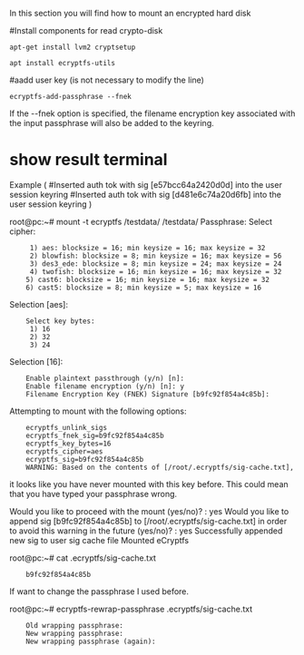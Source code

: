 In this section you will find how to mount an encrypted hard disk

#Install components for read crypto-disk

    apt-get install lvm2 cryptsetup
   
    apt install ecryptfs-utils
    
#aadd user key (is not necessary to modify the line)

    ecryptfs-add-passphrase --fnek
 
If the --fnek option is specified, the filename encryption key associated with the input passphrase will also be added to the keyring.
 
# show result terminal
Example (
#Inserted auth tok with sig [e57bcc64a2420d0d] into the user session keyring
#Inserted auth tok with sig [d481e6c74a20d6fb] into the user session keyring
)

root@pc:~# mount -t ecryptfs /testdata/ /testdata/
Passphrase: 
Select cipher: 

         1) aes: blocksize = 16; min keysize = 16; max keysize = 32
         2) blowfish: blocksize = 8; min keysize = 16; max keysize = 56
         3) des3_ede: blocksize = 8; min keysize = 24; max keysize = 24
         4) twofish: blocksize = 16; min keysize = 16; max keysize = 32
        5) cast6: blocksize = 16; min keysize = 16; max keysize = 32
        6) cast5: blocksize = 8; min keysize = 5; max keysize = 16
        
Selection [aes]: 

        Select key bytes: 
         1) 16
         2) 32
         3) 24
         
Selection [16]: 

        Enable plaintext passthrough (y/n) [n]:     
        Enable filename encryption (y/n) [n]: y
        Filename Encryption Key (FNEK) Signature [b9fc92f854a4c85b]: 
        
Attempting to mount with the following options:
        
        ecryptfs_unlink_sigs
        ecryptfs_fnek_sig=b9fc92f854a4c85b
        ecryptfs_key_bytes=16
        ecryptfs_cipher=aes
        ecryptfs_sig=b9fc92f854a4c85b
        WARNING: Based on the contents of [/root/.ecryptfs/sig-cache.txt],
        
it looks like you have never mounted with this key 
before. This could mean that you have typed your 
passphrase wrong.

Would you like to proceed with the mount (yes/no)? : yes
Would you like to append sig [b9fc92f854a4c85b] to
[/root/.ecryptfs/sig-cache.txt] 
in order to avoid this warning in the future (yes/no)? : yes
Successfully appended new sig to user sig cache file
Mounted eCryptfs
    
root@pc:~# cat .ecryptfs/sig-cache.txt 

        b9fc92f854a4c85b
        
If want to change the passphrase I used before.
       
root@pc:~# ecryptfs-rewrap-passphrase .ecryptfs/sig-cache.txt 

        Old wrapping passphrase: 
        New wrapping passphrase: 
        New wrapping passphrase (again): 
        
        
        
